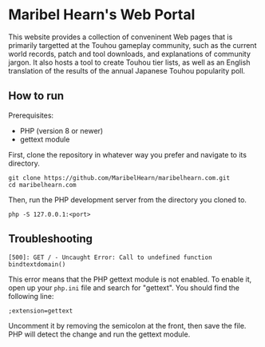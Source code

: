 # Maribel Hearn's Web Portal
This website provides a collection of conveninent Web pages that is primarily targetted at the Touhou gameplay community, such as the current world records, patch and tool downloads, and explanations of community jargon.
It also hosts a tool to create Touhou tier lists, as well as an English translation of the results of the annual Japanese Touhou popularity poll.

## How to run
Prerequisites:
* PHP (version 8 or newer)
* gettext module

First, clone the repository in whatever way you prefer and navigate to its directory.
```
git clone https://github.com/MaribelHearn/maribelhearn.com.git
cd maribelhearn.com
```
Then, run the PHP development server from the directory you cloned to.
```
php -S 127.0.0.1:<port>
```

## Troubleshooting
```
[500]: GET / - Uncaught Error: Call to undefined function bindtextdomain()
```
This error means that the PHP gettext module is not enabled. To enable it, open up your `php.ini` file and search for "gettext". You should find the following line:
```
;extension=gettext
```
Uncomment it by removing the semicolon at the front, then save the file. PHP will detect the change and run the gettext module.
